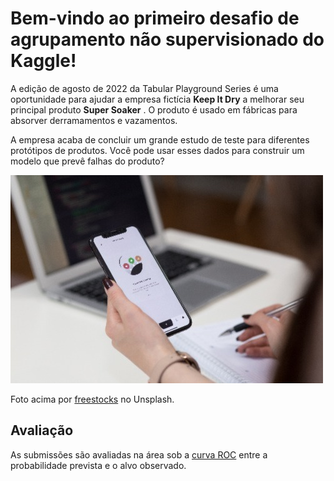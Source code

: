 # Bem-vindo ao primeiro desafio de agrupamento não supervisionado do Kaggle!

A edição de agosto de 2022 da Tabular Playground Series é uma oportunidade para ajudar a empresa fictícia <b>Keep It Dry</b> a melhorar seu principal produto <b>Super Soaker</b> . O produto é usado em fábricas para absorver derramamentos e vazamentos.

A empresa acaba de concluir um grande estudo de teste para diferentes protótipos de produtos. Você pode usar esses dados para construir um modelo que prevê falhas do produto? 


![](img/project.jpg)

Foto acima por [freestocks](https://unsplash.com/photos/ArH3dtoDQc0) no Unsplash.

## Avaliação

As submissões são avaliadas na área sob a [curva ROC](http://en.wikipedia.org/wiki/Receiver_operating_characteristic) entre a probabilidade prevista e o alvo observado.

 
 
